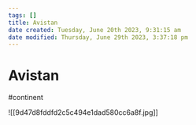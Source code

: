 ```yaml
---
tags: []
title: Avistan
date created: Tuesday, June 20th 2023, 9:31:15 am
date modified: Thursday, June 29th 2023, 3:37:18 pm
---
```


# Avistan

#continent

![[9d47d8fddfd2c5c494e1dad580cc6a8f.jpg]]
